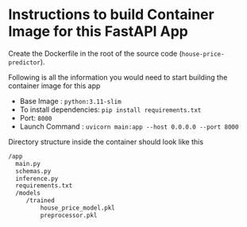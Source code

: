 # Instructions to build Container Image for this FastAPI App

Create the Dockerfile in the root of the source code (`house-price-predictor`).

Following is all the information you would need to start building the container image for this app

* Base Image : `python:3.11-slim`
* To install dependencies: `pip install requirements.txt`
* Port: `8000`
* Launch Command : `uvicorn main:app --host 0.0.0.0 --port 8000`

Directory structure inside the container should look like this

```bash
/app
  main.py
  schemas.py
  inference.py
  requirements.txt
  /models
     /trained
         house_price_model.pkl
         preprocessor.pkl
```
